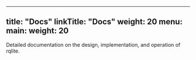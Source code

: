 
---
title: "Docs"
linkTitle: "Docs"
weight: 20
menu:
  main:
    weight: 20
---

Detailed documentation on the design, implementation, and operation of rqlite.

